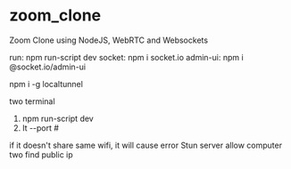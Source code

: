 # zoom_clone
Zoom Clone using NodeJS, WebRTC and Websockets

run: npm run-script dev
socket: npm i socket.io
admin-ui: npm i @socket.io/admin-ui

npm i -g localtunnel

two terminal
1. npm run-script dev
2. lt --port #

if it doesn't share same wifi, it will cause error
Stun server allow computer two find public ip 